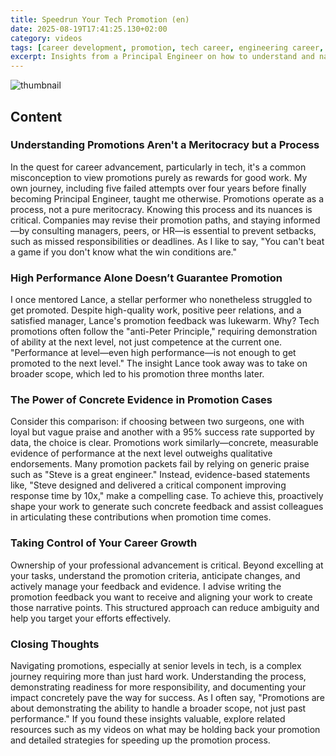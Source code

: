 ```yaml
---
title: Speedrun Your Tech Promotion (en)
date: 2025-08-19T17:41:25.130+02:00
category: videos
tags: [career development, promotion, tech career, engineering career, professional growth, performance, feedback]
excerpt: Insights from a Principal Engineer on how to understand and navigate the promotion process effectively, emphasizing evidence-based achievement, process knowledge, and strategic career management.
---
```


![thumbnail](https://i.ytimg.com/vi/k65UW0gjsgU/maxresdefault.jpg)
[]()

<!--- My thoughts -->

## Content

### Understanding Promotions Aren't a Meritocracy but a Process
In the quest for career advancement, particularly in tech, it's a common misconception to view promotions purely as rewards for good work. My own journey, including five failed attempts over four years before finally becoming Principal Engineer, taught me otherwise. Promotions operate as a process, not a pure meritocracy. Knowing this process and its nuances is critical. Companies may revise their promotion paths, and staying informed—by consulting managers, peers, or HR—is essential to prevent setbacks, such as missed responsibilities or deadlines. As I like to say, "You can't beat a game if you don't know what the win conditions are."

### High Performance Alone Doesn’t Guarantee Promotion
I once mentored Lance, a stellar performer who nonetheless struggled to get promoted. Despite high-quality work, positive peer relations, and a satisfied manager, Lance's promotion feedback was lukewarm. Why? Tech promotions often follow the "anti-Peter Principle," requiring demonstration of ability at the next level, not just competence at the current one. "Performance at level—even high performance—is not enough to get promoted to the next level." The insight Lance took away was to take on broader scope, which led to his promotion three months later.

### The Power of Concrete Evidence in Promotion Cases
Consider this comparison: if choosing between two surgeons, one with loyal but vague praise and another with a 95% success rate supported by data, the choice is clear. Promotions work similarly—concrete, measurable evidence of performance at the next level outweighs qualitative endorsements. Many promotion packets fail by relying on generic praise such as "Steve is a great engineer." Instead, evidence-based statements like, "Steve designed and delivered a critical component improving response time by 10x," make a compelling case. To achieve this, proactively shape your work to generate such concrete feedback and assist colleagues in articulating these contributions when promotion time comes.

### Taking Control of Your Career Growth
Ownership of your professional advancement is critical. Beyond excelling at your tasks, understand the promotion criteria, anticipate changes, and actively manage your feedback and evidence. I advise writing the promotion feedback you want to receive and aligning your work to create those narrative points. This structured approach can reduce ambiguity and help you target your efforts effectively.

### Closing Thoughts
Navigating promotions, especially at senior levels in tech, is a complex journey requiring more than just hard work. Understanding the process, demonstrating readiness for more responsibility, and documenting your impact concretely pave the way for success. As I often say, "Promotions are about demonstrating the ability to handle a broader scope, not just past performance." If you found these insights valuable, explore related resources such as my videos on what may be holding back your promotion and detailed strategies for speeding up the promotion process.
